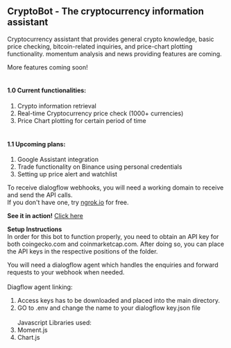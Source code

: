 ## CryptoBot - The cryptocurrency information assistant
Cryptocurrency assistant that provides general crypto knowledge, basic price checking, bitcoin-related inquiries, and price-chart plotting functionality. momentum analysis and news providing features are coming.

More features coming soon!
<br/><br/>
#### 1.0 **Current functionalities:**
1. Crypto information retrieval
2. Real-time Cryptocurrency price check (1000+ currencies)
3. Price Chart plotting for certain period of time
<br/><br/>
#### 1.1 **Upcoming plans:**
1. Google Assistant integration
2. Trade functionality on Binance using personal credentials
3. Setting up price alert and watchlist

To receive dialogflow webhooks, you will need a working domain to receive and send the API calls.<br/>
If you don't have one, try [ngrok.io](https://ngrok.io) for free.

**See it in action!** [Click here](https://chanvictor.io)<br/>

**Setup Instructions**<br/>
In order for this bot to function properly, you need to obtain an API key for both coingecko.com and coinmarketcap.com.
After doing so, you can place the API keys in the respective positions of the folder.

You will need a dialogflow agent which handles the enquiries and forward requests to your webhook when needed.
<br/><br/>
Diagflow agent linking:
1) Access keys has to be downloaded and placed into the main directory.
2) GO to .env and change the name to your dialogflow key.json file
<br/><br/>
Javascript Libraries used:
1) Moment.js
2) Chart.js
